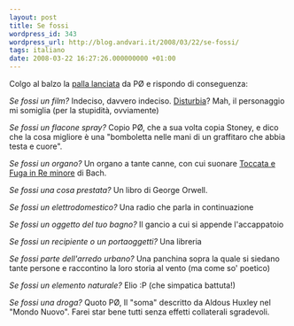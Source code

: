 ```yaml
---
layout: post
title: Se fossi
wordpress_id: 343
wordpress_url: http://blog.andvari.it/2008/03/22/se-fossi/
tags: italiano
date: 2008-03-22 16:27:26.000000000 +01:00
---
```

Colgo al balzo la <a href="http://appuntisuipolsini.blogspot.com/2008/03/no-la-catena-no.html">palla lanciata</a> da PØ e rispondo di conseguenza:

<em>Se fossi un film?
</em>Indeciso, davvero indeciso. <a href="http://blog.andvari.it/2007/12/29/disturbia/">Disturbia</a>? Mah, il personaggio mi somiglia (per la stupidità, ovviamente)

<em>Se fossi un flacone spray?</em>
Copio PØ, che a sua volta copia Stoney, e dico che la cosa migliore è una "bomboletta nelle mani di un graffitaro che abbia testa e cuore".

<em>Se fossi un organo?</em>
Un organo a tante canne, con cui suonare <a href="http://www.youtube.com/watch?v=ipzR9bhei_o">Toccata e Fuga in Re minore</a> di Bach.

<em>Se fossi una cosa prestata?</em>
Un libro di George Orwell.

<em>Se fossi un elettrodomestico?</em>
Una radio che parla in continuazione

<em>Se fossi un oggetto del tuo bagno?</em>
Il gancio a cui si appende l'accappatoio

<em>Se fossi un recipiente o un portaoggetti?</em>
Una libreria

<em>Se fossi parte dell'arredo urbano?</em>
Una panchina sopra la quale si siedano tante persone e raccontino la loro storia al vento (ma come so' poetico)

<em>Se fossi un elemento naturale?</em>
Elio :P (che simpatica battuta!)

<em>Se fossi una droga?</em>
Quoto PØ, Il "soma" descritto da Aldous Huxley nel "Mondo Nuovo". Farei star bene tutti senza effetti collaterali sgradevoli.
